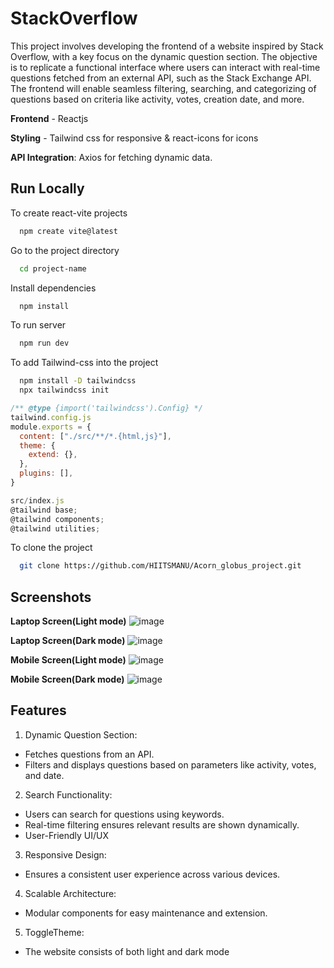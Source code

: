 # StackOverflow

This project involves developing the frontend of a website inspired by Stack Overflow, with a key focus on the dynamic question section. The objective is to replicate a functional interface where users can interact with real-time questions fetched from an external API, such as the Stack Exchange API. The frontend will enable seamless filtering, searching, and categorizing of questions based on criteria like activity, votes, creation date, and more. 


**Frontend** - Reactjs 

**Styling** - Tailwind css for responsive & react-icons for icons

**API Integration**: Axios for fetching dynamic data.


## Run Locally

To create react-vite projects

```bash
  npm create vite@latest
```

Go to the project directory

```bash
  cd project-name
```
Install dependencies

```bash
  npm install
```

To run server

```bash
  npm run dev
```

To add Tailwind-css into the project

```bash
  npm install -D tailwindcss
  npx tailwindcss init
```

```javascript
/** @type {import('tailwindcss').Config} */
tailwind.config.js
module.exports = {
  content: ["./src/**/*.{html,js}"],
  theme: {
    extend: {},
  },
  plugins: [],
}
```
```javascript
src/index.js
@tailwind base;
@tailwind components;
@tailwind utilities;
```

To clone the project

```bash
  git clone https://github.com/HIITSMANU/Acorn_globus_project.git
```


## Screenshots

**Laptop Screen(Light mode)**
![image](https://github.com/user-attachments/assets/a2a24d69-b912-4c59-9a8a-bb4752592c22)

**Laptop Screen(Dark mode)**
![image](https://github.com/user-attachments/assets/b0d02c20-3ddb-4f7a-a169-20316623fdde)


**Mobile Screen(Light mode)**
![image](https://github.com/user-attachments/assets/29e8c167-5162-48f3-adfe-b377b76a3534)


**Mobile Screen(Dark mode)**
![image](https://github.com/user-attachments/assets/5ad7e15e-f6ff-4e88-bbab-1c67e952c788)



## Features

1. Dynamic Question Section:

- Fetches questions from an API.
- Filters and displays questions based on parameters like activity, votes, and date.

2. Search Functionality:

- Users can search for questions using keywords.
- Real-time filtering ensures relevant results are shown dynamically.
- User-Friendly UI/UX

3. Responsive Design:

- Ensures a consistent user experience across various devices.

4. Scalable Architecture:

- Modular components for easy maintenance and extension.

5. ToggleTheme:

- The website consists of both light and dark mode





